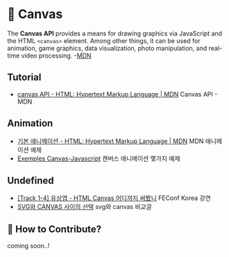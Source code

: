 # 🎨 Canvas

The **Canvas API** provides a means for drawing graphics via JavaScript and the HTML `<canvas>` element. Among other things, it can be used for animation, game graphics, data visualization, photo manipulation, and real-time video processing. -[MDN](https://developer.mozilla.org/en-US/docs/Web/API/Canvas_API)

## Tutorial

- [canvas API - HTML: Hypertext Markup Language | MDN](https://developer.mozilla.org/ko/docs/Web/HTML/Canvas) Canvas API - MDN

## Animation

- [기본 애니메이션 - HTML: Hypertext Markup Language | MDN](https://developer.mozilla.org/ko/docs/Web/HTML/Canvas/Tutorial/Basic_animations) MDN 애니메이션 예제
- [Exemples Canvas-Javascript](http://www.blackmisery.com/cours/html5/exercices.htm) 캔버스 애니메이션 몇가지 예제

## Undefined

- [[Track 1-4] 유상엽 - HTML Canvas 어디까지 써봤니](https://youtu.be/SmgIcbMQEGw) FEConf Korea 강연
- [SVG와 CANVAS 사이의 선택](https://techbug.tistory.com/207) svg와 canvas 비교글

## 👀 How to Contribute?

coming soon..!

